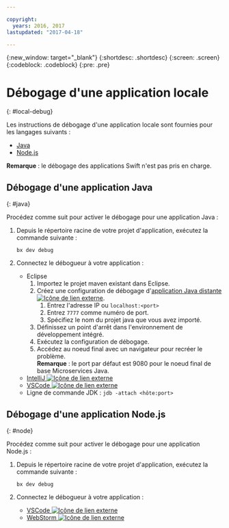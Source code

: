 ```yaml
---

copyright:
  years: 2016, 2017
lastupdated: "2017-04-18"

---
```

{:new_window: target="_blank"}
{:shortdesc: .shortdesc}
{:screen: .screen}
{:codeblock: .codeblock}
{:pre: .pre}

# Débogage d'une application locale
{: #local-debug}

Les instructions de débogage d'une application locale sont fournies pour les langages suivants :

* [Java](#java)
* [Node.js](#node)

**Remarque** : le débogage des applications Swift n'est pas pris en charge.

## Débogage d'une application Java
{: #java}

Procédez comme suit pour activer le débogage pour une application Java :

1. Depuis le répertoire racine de votre projet d'application, exécutez la commande suivante :

	`bx dev debug
`

2. Connectez le débogueur à votre application :

	* Eclipse
      1. Importez le projet maven existant dans Eclipse.
      2. Créez une configuration de débogage d'[application Java distante![Icône de lien externe](../icons/launch-glyph.svg "Icône de lien externe")](http://help.eclipse.org/neon/index.jsp?topic=%2Forg.eclipse.jdt.doc.user%2Ftasks%2Ftask-remotejava_launch_config.htm).
      		1. Entrez l'adresse IP ou `localhost:<port>`  
      		2. Entrez `7777` comme numéro de port.
      		3. Spécifiez le nom du projet java que vous avez importé.
      6. Définissez un point d'arrêt dans l'environnement de développement intégré.
      7. Exécutez la configuration de débogage.
      8. Accédez au noeud final avec un navigateur pour recréer le problème.  
	   **Remarque** : le port par défaut est 9080 pour le noeud final de base Microservices Java.
	* [IntelliJ ![Icône de lien externe](../icons/launch-glyph.svg "Icône de lien externe")](https://www.jetbrains.com/help/idea/2016.3/run-debug-configuration-remote.html)
	* [VSCode ![Icône de lien externe](../icons/launch-glyph.svg "Icône de lien externe")](https://marketplace.visualstudio.com/items?itemName=donjayamanne.javadebugge)
	* Ligne de commande JDK : `jdb -attach <hôte:port>`

## Débogage d'une application Node.js

{: #node}

Procédez comme suit pour activer le débogage pour une application Node.js :

1. Depuis le répertoire racine de votre projet d'application, exécutez la commande suivante :

	`bx dev debug
`

2. Connectez le débogueur à votre application :
	* [VSCode ![Icône de lien externe](../icons/launch-glyph.svg "Icône de lien externe")](https://blog.docker.com/2016/07/live-debugging-docker/)
	* [WebStorm ![Icône de lien externe](../icons/launch-glyph.svg "Icône de lien externe")](https://blog.alexseifert.com/2016/10/25/debugging-node-js-in-a-docker-container-with-webstorm/)


<!--
## Swift application debugging - content from mike tunnicliffe
{: #swift}

Steps to enable debug for a Swift application:  

1. On the App server (or system where the Swift application will execute), you should start the 'lldb server':
 - `lldb-server platform -->
<!-- listen <port number>`
2. On the App server, build the Kitura-based server application using the debug configuration:
 - `swift build debug`
3. On the App server, start the Kitura-based server application:
 - `./build/debug/Kitura-Starter`
4. On the client system (also known as the host system), start the 'lldb client':
 - `lldb`
5. Configure lldb client to connect to lldb-server:
 - `(lldb) platform select remote-linux`
 - `(lldb) platform connect connect://<ip address server>:<port number server>`
6. Execute commands to debug remote program:
 - `(lldb) process attach -->
<!--pid 3626`
-->
